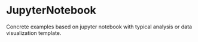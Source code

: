 # JupyterNotebook
Concrete examples based on jupyter notebook with typical analysis or data visualization template.
